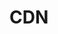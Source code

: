 # CDN
<link href="https://cdn.bootcss.com/bootstrap/3.3.7/css/bootstrap.css" rel="stylesheet">





<script src="https://cdn.bootcss.com/jquery/3.3.1/jquery.js"></script>

<script src="https://cdn.bootcss.com/vue/2.5.16/vue.js"></script>
